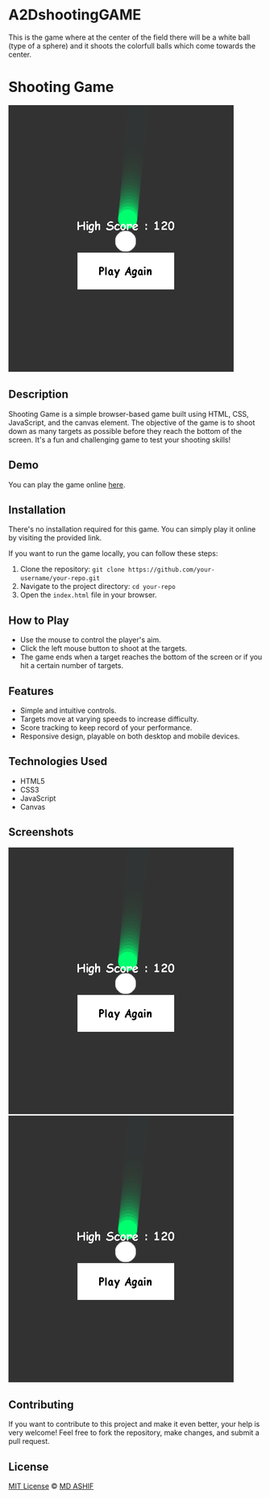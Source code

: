 # A2DshootingGAME
This is the game where at the center of the field there will be a white ball (type of a sphere) and it shoots the colorfull balls which come towards the center.


# Shooting Game

![Game Screenshot](screenshot.png)

## Description

Shooting Game is a simple browser-based game built using HTML, CSS, JavaScript, and the canvas element. The objective of the game is to shoot down as many targets as possible before they reach the bottom of the screen. It's a fun and challenging game to test your shooting skills!

## Demo

You can play the game online [here](http://127.0.0.1:5500/index.html).
## Installation

There's no installation required for this game. You can simply play it online by visiting the provided link.

If you want to run the game locally, you can follow these steps:

1. Clone the repository: `git clone https://github.com/your-username/your-repo.git`
2. Navigate to the project directory: `cd your-repo`
3. Open the `index.html` file in your browser.

## How to Play

- Use the mouse to control the player's aim.
- Click the left mouse button to shoot at the targets.
- The game ends when a target reaches the bottom of the screen or if you hit a certain number of targets.

## Features

- Simple and intuitive controls.
- Targets move at varying speeds to increase difficulty.
- Score tracking to keep record of your performance.
- Responsive design, playable on both desktop and mobile devices.

## Technologies Used

- HTML5
- CSS3
- JavaScript
- Canvas

## Screenshots

![Gameplay Screenshot 1](screenshot.png)
![Gameplay Screenshot 2](screenshot.png)

## Contributing

If you want to contribute to this project and make it even better, your help is very welcome! Feel free to fork the repository, make changes, and submit a pull request.

## License

[MIT License](LICENSE) © [MD ASHIF](https://github.com/Asif12as)

